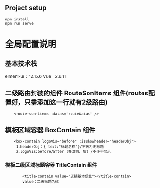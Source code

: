 ## Project setup
```
npm install
npm run serve
```
# 全局配置说明

## 基本技术栈
elment-ui：^2.15.6
Vue：2.6.11

## 二级路由封装的组件 RouteSonItems 组件(routes配置好，只需添加这一行就有2级路由)
```
    <route-son-items :datas="routeDatas" />
```
## 模板区域容器 BoxContain 组件
```
    <box-contain logoVis="before" :isshowheader="headerObj">
     1.headerObj：{ text:"标题名称"}/不传为无标题
     2.logoVis:before/after (整改前、后) /不传不显示
```
### 模板二级区域标题容器 TitleContain 组件
```
        <title-contain value="店铺基本信息"></title-contain>
        value：二级标题名称
```
